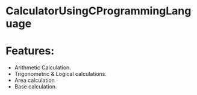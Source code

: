 # CalculatorUsingCProgrammingLanguage
# Features: 
- Arithmetic Calculation.
- Trigonometric &amp; Logical calculations.
- Area calculation 
- Base  calculation.
